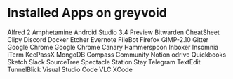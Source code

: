 # Installed Apps on greyvoid

Alfred 2
Amphetamine
Android Studio 3.4 Preview
Bitwarden
CheatSheet
Clipy
Discord
Docker
Etcher
Evernote
FileBot
Firefox
GIMP-2.10
Gitter
Google Chrome
Google Chrome Canary
Hammerspoon
Inboxer
Insomnia
iTerm
KeePassX
MongoDB Compass Community
Notion
odrive
Quickbooks
Sketch
Slack
SourceTree
Spectacle
Station
Stay
Telegram
TextEdit
TunnelBlick
Visual Studio Code
VLC
XCode
